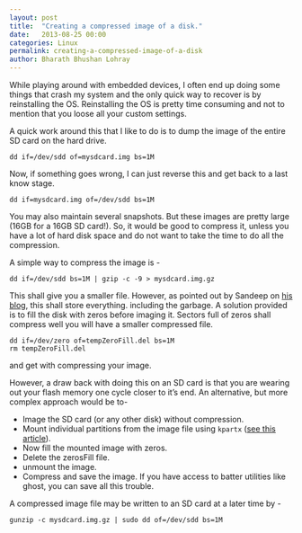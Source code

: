 ```yaml
---
layout: post
title:  "Creating a compressed image of a disk."
date:   2013-08-25 00:00
categories: Linux
permalink: creating-a-compressed-image-of-a-disk
author: Bharath Bhushan Lohray
---
```

While playing around with embedded devices, I often end up doing some things that crash my system and the only quick way to recover is by reinstalling the OS. Reinstalling the OS is pretty time consuming and not to mention that you loose all your custom settings.

A quick work around this that I like to do is to dump the image of the entire SD card on the hard drive.

```
dd if=/dev/sdd of=mysdcard.img bs=1M
```

Now, if something goes wrong, I can just reverse this and get back to a last know stage.

```
dd if=mysdcard.img of=/dev/sdd bs=1M
```

You may also maintain several snapshots. But these images are pretty large (16GB for a 16GB SD card!). So, it would be good to compress it, unless you have a lot of hard disk space and do not want to take the time to do all the compression.

A simple way to compress the image is -

```
dd if=/dev/sdd bs=1M | gzip -c -9 > mysdcard.img.gz
```

This shall give you a smaller file.  However, as pointed out by Sandeep on [his blog](http://www.linuxweblog.com/dd-image), this shall store everything. including the garbage. A solution provided is to fill the disk with zeros before imaging it. Sectors full of zeros shall compress well you will have a smaller compressed file.

```
dd if=/dev/zero of=tempZeroFill.del bs=1M
rm tempZeroFill.del
```

and get with compressing your image.

However, a draw back with doing this on an SD card is that you are wearing out your flash memory one cycle closer to it’s end. An alternative, but more complex approach would be to-

* Image the SD card (or any other disk) without compression.
* Mount individual partitions from the image file using `kpartx` ([see this article](http://bharath.lohray.com/weblog/how-do-i-mount-an-sd-card-image-that-has-multiple-partitions/)).
* Now fill the mounted image with zeros.
* Delete the zerosFill file.
* unmount the image.
* Compress and save the image.
If you have access to batter utilities like ghost, you can save all this trouble.

A compressed image file may be written to an SD card at a later time by -

```
gunzip -c mysdcard.img.gz | sudo dd of=/dev/sdd bs=1M
```
